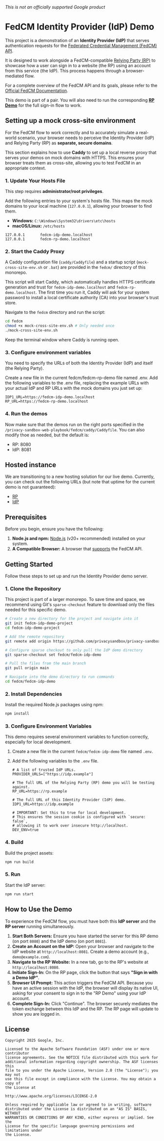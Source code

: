 *This is not an officially supported Google product*

# FedCM Identity Provider (IdP) Demo

This project is a demonstration of an **Identity Provider (IdP)** that serves authentication requests for the [Federated Credential Management (FedCM) API](https://developer.chrome.com/docs/privacy-sandbox/fedcm/).

It is designed to work alongside a FedCM-compatible [Relying Party (RP)](https://github.com/privacysandbox/privacy-sandbox-web-playbook/tree/main/fedcm/fedcm-rp-demo) to showcase how a user can sign in to a website (the RP) using an account from this service (the IdP). This process happens through a browser-mediated flow.

For a complete overview of the FedCM API and its goals, please refer to the [Official FedCM Documentation](https://privacysandbox.google.com/cookies/fedcm).

This demo is part of a pair. You will also need to run the corresponding **[RP Demo](../fedcm-rp-demo)** for the full sign-in flow to work.

## Setting up a mock cross-site environment 

For the FedCM flow to work correctly and to accurately simulate a real-world scenario, your browser needs to perceive the Identity Provider (IdP) and Relying Party (RP) as **separate, secure domains**. 

This section explains how to use **Caddy** to set up a local reverse proxy that serves your demos on mock domains with HTTPS. This ensures your browser treats them as cross-site, allowing you to test FedCM in an appropriate context.

### 1. Update Your Hosts File

This step requires **administrator/root privileges**.

Add the following entries to your system's hosts file. This maps the mock domains to your local machine (`127.0.0.1`), allowing your browser to find them.

* **Windows:** `C:\Windows\System32\drivers\etc\hosts`
* **macOS/Linux:** `/etc/hosts`

```
127.0.0.1       fedcm-idp-demo.localhost
127.0.0.1       fedcm-rp-demo.localhost
```

### 2. Start the Caddy Proxy

A Caddy configuration file (`caddy/Caddyfile`) and a startup script (`mock-cross-site-env.sh` or `.bat`) are provided in the `fedcm/` directory of this monorepo.

This script will start Caddy, which automatically handles HTTPS certificate generation and trust for `fedcm-idp-demo.localhost` and `fedcm-rp-demo.localhost`. The first time you run it, Caddy will ask for your system password to install a local certificate authority (CA) into your browser's trust store.

Navigate to the `fedcm` directory and run the script:

```bash
cd fedcm
chmod +x mock-cross-site-env.sh # Only needed once
./mock-cross-site-env.sh
```

Keep the terminal window where Caddy is running open.

### 3. Configure environment variables

You need to specify the URLs of both the Identity Provider (IdP) and itself (the Relying Party).

Create a new file in the current fedcm/fedcm-rp-demo file named .env.
Add the following variables to the .env file, replacing the example URLs with your actual IdP and RP URLs with the mock domains you just set up:

```
IDP1_URL=https://fedcm-idp-demo.localhost
RP_URL=https://fedcm-rp-demo.localhost
```

### 4. Run the demos
Now make sure that the demos run on the right ports specified in the `/privacy-sandbox-web-playbook/fedcm/caddy/Caddyfile`. You can also modify thoe as needed, but the default is:
* RP: 8080
* IdP: 8081

## Hosted instance

We are transitioning to a new hosting solution for our live demo. Currently, you can check out the following URLs (but note that uptime for the current demo is not guaranteed):
* [RP](https://csy9zq-8080.csb.app/)
* [IdP](https://d2crcr-8080.csb.app/)

## Prerequisites

Before you begin, ensure you have the following:

1.  **Node.js and npm:** [Node.js](https://nodejs.org/) (v20+ recommended) installed on your system.
2.  **A Compatible Browser:** A browser that [supports](https://developer.mozilla.org/en-US/docs/Web/API/FederatedCredential#browser_compatibility) the FedCM API.

## Getting Started

Follow these steps to set up and run the Identity Provider demo server.

### 1. Clone the Repository

This project is part of a larger monorepo. To save time and space, we recommend using Git's `sparse-checkout` feature to download only the files needed for this specific demo.

```bash
# Create a new directory for the project and navigate into it
git init fedcm-idp-demo-project
cd fedcm-idp-demo-project

# Add the remote repository
git remote add origin https://github.com/privacysandbox/privacy-sandbox-web-playbook.git

# Configure sparse checkout to only pull the IdP demo directory
git sparse-checkout set fedcm/fedcm-idp-demo

# Pull the files from the main branch
git pull origin main

# Navigate into the demo directory to run commands
cd fedcm/fedcm-idp-demo
```

### 2. Install Dependencies

Install the required Node.js packages using npm:

```bash
npm install
```
### 3. Configure Environment Variables

This demo requires several environment variables to function correctly, especially for local development.

1.  Create a new file in the current `fedcm/fedcm-idp-demo` file named `.env`.
2.  Add the following variables to the `.env` file.

    ```env
    # A list of trusted IdP URLs.
    PROVIDER_URLS=["https://idp.example"]

    # The full URL of the Relying Party (RP) demo you will be testing against.
    RP_URL=https://rp.example

    # The full URL of this Identity Provider (IdP) demo.
    IDP1_URL=https://idp.example

    # IMPORTANT: Set this to true for local development.
    # This ensures the session cookie is configured with `secure: false`,
    # allowing it to work over insecure http://localhost.
    DEV_ENV=true
    ```

### 4. Build

Build the project assets:
```bash
npm run build
```

### 5. Run

Start the IdP server:
```bash
npm run start
```

## How to Use the Demo

To experience the FedCM flow, you must have both this **IdP server** and the **RP server** running simultaneously.

1.  **Start Both Servers:** Ensure you have started the server for this RP demo (on port `8080`) and the IdP demo (on port `8081`).
2.  **Create an Account on the IdP:** Open your browser and navigate to the IdP website at `http://localhost:8081`. Create a demo account (e.g., `demo@example.com`).
3.  **Navigate to the RP Website:** In a new tab, go to the RP's website at `http://localhost:8080`.
4.  **Initiate Sign-In:** On the RP page, click the button that says **"Sign in with a Demo IdP"**.
5.  **Browser UI Prompt:** This action triggers the FedCM API. Because you have an active session with the IdP, the browser will display its native UI, asking for your consent to sign in to the "RP Demo" using your IdP account.
6.  **Complete Sign-In:** Click "Continue". The browser securely mediates the token exchange between this IdP and the RP. The RP page will update to show you are logged in.

## License

```
Copyright 2025 Google, Inc.

Licensed to the Apache Software Foundation (ASF) under one or more contributor
license agreements. See the NOTICE file distributed with this work for
additional information regarding copyright ownership. The ASF licenses this
file to you under the Apache License, Version 2.0 (the "License"); you may not
use this file except in compliance with the License. You may obtain a copy of
the License at

http://www.apache.org/licenses/LICENSE-2.0

Unless required by applicable law or agreed to in writing, software
distributed under the License is distributed on an "AS IS" BASIS, WITHOUT
WARRANTIES OR CONDITIONS OF ANY KIND, either express or implied. See the
License for the specific language governing permissions and limitations under
the License.
```